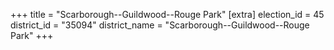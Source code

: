 +++
title = "Scarborough--Guildwood--Rouge Park"
[extra]
election_id = 45
district_id = "35094"
district_name = "Scarborough--Guildwood--Rouge Park"
+++
